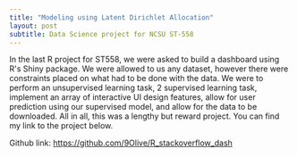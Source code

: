 ```yaml
---
title: "Modeling using Latent Dirichlet Allocation"
layout: post
subtitle: Data Science project for NCSU ST-558
--- 
```


In the last R project for ST558, we were asked to build a dashboard using R's Shiny package. We were allowed to us any dataset, however there were constraints placed on what had to be done with the data. We were to perform an unsupervised learning task, 2 supervised learning task, implement an array of interactive UI design features, allow for user prediction using our supervised model, and allow for the data to be downloaded. All in all, this was a lengthy but reward project. You can find my link to the project below. 

Github link: https://github.com/9Olive/R_stackoverflow_dash